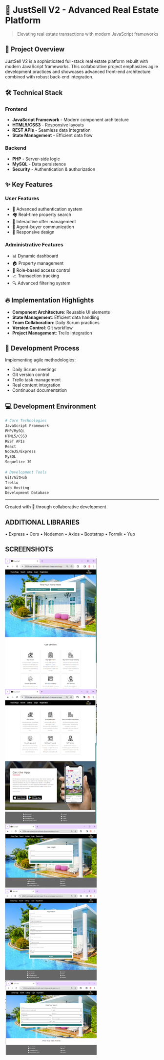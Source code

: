 # 🏢 JustSell V2 - Advanced Real Estate Platform

> Elevating real estate transactions with modern JavaScript frameworks

## 🌟 Project Overview

JustSell V2 is a sophisticated full-stack real estate platform rebuilt with modern JavaScript frameworks. This collaborative project emphasizes agile development practices and showcases advanced front-end architecture combined with robust back-end integration.

## 🛠️ Technical Stack

### Frontend
- **JavaScript Framework** - Modern component architecture
- **HTML5/CSS3** - Responsive layouts
- **REST APIs** - Seamless data integration
- **State Management** - Efficient data flow

### Backend
- **PHP** - Server-side logic
- **MySQL** - Data persistence
- **Security** - Authentication & authorization

## ✨ Key Features

### User Features
- 🔐 Advanced authentication system
- 🏘️ Real-time property search
- 📝 Interactive offer management
- 💬 Agent-buyer communication
- 📱 Responsive design

### Administrative Features
- 📊 Dynamic dashboard
- 🏠 Property management
- 👥 Role-based access control
- 📈 Transaction tracking
- 🔍 Advanced filtering system

## 🔥 Implementation Highlights

- **Component Architecture**: Reusable UI elements
- **State Management**: Efficient data handling
- **Team Collaboration**: Daily Scrum practices
- **Version Control**: Git workflow
- **Project Management**: Trello integration

## 🚀 Development Process

Implementing agile methodologies:
- Daily Scrum meetings
- Git version control
- Trello task management
- Real content integration
- Continuous documentation

## 💻 Development Environment

```bash
# Core Technologies
JavaScript Framework
PHP/MySQL
HTML5/CSS3
REST APIs
React
NodeJS/Express
MySQL
Sequelize JS

# Development Tools
Git/GitHub
Trello
Web Hosting
Development Database
```

---

Created with 🤝 through collaborative development


## ADDITIONAL LIBRARIES

•	Express
•	Cors
•	Nodemon
•	Axios
•	Bootstrap
•	Formik
•	Yup



## SCREENSHOTS

<img src="https://github.com/KarinaDeVargas/2024-RealEstateJustSell_React/blob/main/JustSell/client/src/images/Home01.png" alt="Screenshot 1" width="300">
<img src="https://github.com/KarinaDeVargas/2024-RealEstateJustSell_React/blob/main/JustSell/client/src/images/Home02.png" alt="Screenshot 1" width="300">
<img src="https://github.com/KarinaDeVargas/2024-RealEstateJustSell_React/blob/main/JustSell/client/src/images/Login.png" alt="Screenshot 1" width="300">
<img src="https://github.com/KarinaDeVargas/2024-RealEstateJustSell_React/blob/main/JustSell/client/src/images/Registration.png" alt="Screenshot 1" width="300">
<img src="https://github.com/KarinaDeVargas/2024-RealEstateJustSell_React/blob/main/JustSell/client/src/images/Search.png" alt="Screenshot 1" width="300">






